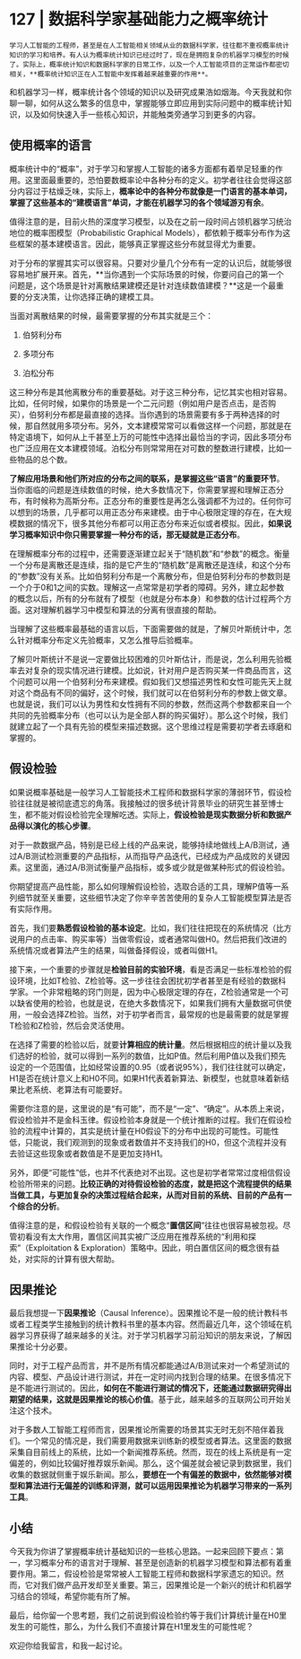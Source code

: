 # 127 | 数据科学家基础能力之概率统计

    学习人工智能的工程师，甚至是在人工智能相关领域从业的数据科学家，往往都不重视概率统计知识的学习和培养。有人认为概率统计知识已经过时了，现在是拥抱复杂的机器学习模型的时候了。实际上，概率统计知识和数据科学家的日常工作，以及一个人工智能项目的正常运作都密切相关，**概率统计知识正在人工智能中发挥着越来越重要的作用**。

和机器学习一样，概率统计各个领域的知识以及研究成果浩如烟海。今天我就和你聊一聊，如何从这么繁多的信息中，掌握能够立即应用到实际问题中的概率统计知识，以及如何快速入手一些核心知识，并能触类旁通学习到更多的内容。

## 使用概率的语言

概率统计中的“概率”，对于学习和掌握人工智能的诸多方面都有着举足轻重的作用。这里面最重要的，恐怕要数概率论中各种分布的定义。初学者往往会觉得这部分内容过于枯燥乏味，实际上，**概率论中的各种分布就像是一门语言的基本单词，掌握了这些基本的“建模语言”单词，才能在机器学习的各个领域游刃有余**。

值得注意的是，目前火热的深度学习模型，以及在之前一段时间占领机器学习统治地位的概率图模型（Probabilistic Graphical Models），都依赖于概率分布作为这些框架的基本建模语言。因此，能够真正掌握这些分布就显得尤为重要。

对于分布的掌握其实可以很容易。只要对少量几个分布有一定的认识后，就能够很容易地扩展开来。首先，**当你遇到一个实际场景的时候，你要问自己的第一个问题是，这个场景是针对离散结果建模还是针对连续数值建模？**这是一个最重要的分支决策，让你选择正确的建模工具。

当面对离散结果的时候，最需要掌握的分布其实就是三个：

1.  伯努利分布
    
2.  多项分布
    
3.  泊松分布
    

这三种分布是其他离散分布的重要基础。对于这三种分布，记忆其实也相对容易。比如，任何时候，如果你的场景是一个二元问题（例如用户是否点击，是否购买），伯努利分布都是最直接的选择。当你遇到的场景需要有多于两种选择的时候，那自然就用多项分布。另外，文本建模常常可以看做这样一个问题，那就是在特定语境下，如何从上千甚至上万的可能性中选择出最恰当的字词，因此多项分布也广泛应用在文本建模领域。泊松分布则常常用在对可数的整数进行建模，比如一些物品的总个数。

**了解应用场景和他们所对应的分布之间的联系，是掌握这些“语言”的重要环节**。当你面临的问题是连续数值的时候，绝大多数情况下，你需要掌握和理解正态分布，有时候称为高斯分布。正态分布的重要性是再怎么强调都不为过的。任何你可以想到的场景，几乎都可以用正态分布来建模。由于中心极限定理的存在，在大规模数据的情况下，很多其他分布都可以用正态分布来近似或者模拟。因此，**如果说学习概率知识中你只需要掌握一种分布的话，那无疑就是正态分布**。

在理解概率分布的过程中，还需要逐渐建立起关于“随机数”和“参数”的概念。衡量一个分布是离散还是连续，指的是它产生的“随机数”是离散还是连续，和这个分布的“参数”没有关系。比如伯努利分布是一个离散分布，但是伯努利分布的参数则是一个介于0和1之间的实数。理解这一点常常是初学者的障碍。另外，建立起参数的概念以后，所有的分布就有了模型（也就是分布本身）和参数的估计过程两个方面。这对理解机器学习中模型和算法的分离有很直接的帮助。

当理解了这些概率最基础的语言以后，下面需要做的就是，了解贝叶斯统计中，怎么针对概率分布定义先验概率，又怎么推导后验概率。

了解贝叶斯统计不是说一定要做比较困难的贝叶斯估计，而是说，怎么利用先验概率去对复杂的现实情况进行建模。比如说，针对用户是否购买某一件商品而言，这个问题可以用一个伯努利分布来建模。假如我们又想描述男性和女性可能先天上就对这个商品有不同的偏好，这个时候，我们就可以在伯努利分布的参数上做文章。也就是说，我们可以认为男性和女性拥有不同的参数，然而这两个参数都来自一个共同的先验概率分布（也可以认为是全部人群的购买偏好）。那么这个时候，我们就建立起了一个具有先验的模型来描述数据。这个思维过程是需要初学者去琢磨和掌握的。

## 假设检验

如果说概率基础是一般学习人工智能技术工程师和数据科学家的薄弱环节，假设检验往往就是被彻底遗忘的角落。我接触过的很多统计背景毕业的研究生甚至博士生，都不能对假设检验完全理解吃透。实际上，**假设检验是现实数据分析和数据产品得以演化的核心步骤**。

对于一款数据产品，特别是已经上线的产品来说，能够持续地做线上A/B测试，通过A/B测试检测重要的产品指标，从而指导产品迭代，已经成为产品成败的关键因素。这里面，通过A/B测试衡量产品指标，或多或少就是做某种形式的假设检验。

你期望提高产品性能，那么如何理解假设检验，选取合适的工具，理解P值等一系列细节就至关重要，这些细节决定了你辛辛苦苦使用的复杂人工智能模型算法是否有实际作用。

首先，我们要**熟悉假设检验的基本设定**。比如，我们往往把现在的系统情况（比方说用户的点击率、购买率等）当做零假设，或者通常叫做H0。然后把我们改进的系统情况或者算法产生的结果，叫做备择假设，或者叫做H1。

接下来，一个重要的步骤就是**检验目前的实验环境**，看是否满足一些标准检验的假设环境，比如T检验、Z检验等。这一步往往会困扰初学者甚至是有经验的数据科学家。一个非常粗略的窍门则是，因为中心极限定理的存在，Z检验通常是一个可以缺省使用的检验，也就是说，在绝大多数情况下，如果我们拥有大量数据可供使用，一般会选择Z检验。当然，对于初学者而言，最常规的也是最需要的就是掌握T检验和Z检验，然后会灵活使用。

在选择了需要的检验以后，就要**计算相应的统计量**。然后根据相应的统计量以及我们选好的检验，就可以得到一系列的数值，比如P值。然后利用P值以及我们预先设定的一个范围值，比如经常设置的0.95（或者说95%），我们往往就可以确定，H1是否在统计意义上和H0不同。如果H1代表着新算法、新模型，也就意味着新结果比老系统、老算法有可能要好。

需要你注意的是，这里说的是“有可能”，而不是“一定”、“确定”。从本质上来说，假设检验并不是金科玉律。假设检验本身就是一个统计推断的过程。我们在假设检验的流程中计算的，其实是统计量在H0假设下的分布中出现的可能性。可能性低，只能说，我们观测到的现象或者数值并不支持我们的H0，但这个流程并没有去验证这些现象或者数值是不是更加支持H1。

另外，即便“可能性”低，也并不代表绝对不出现。这也是初学者常常过度相信假设检验所带来的问题。**比较正确的对待假设检验的态度，就是把这个流程提供的结果当做工具，与更加复杂的决策过程结合起来，从而对目前的系统、目前的产品有一个综合的分析**。

值得注意的是，和假设检验有关联的一个概念“**置信区间**”往往也很容易被忽视。尽管初看没有太大作用，置信区间其实被广泛应用在推荐系统的“利用和探索”（Exploitation & Exploration）策略中。因此，明白置信区间的概念很有益处，对实际的计算有很大帮助。

## 因果推论

最后我想提一下**因果推论**（Causal Inference）。因果推论不是一般的统计教科书或者工程类学生接触到的统计教科书里的基本内容。然而最近几年，这个领域在机器学习界获得了越来越多的关注。对于学习机器学习前沿知识的朋友来说，了解因果推论十分必要。

同时，对于工程产品而言，并不是所有情况都能通过A/B测试来对一个希望测试的内容、模型、产品设计进行测试，并在一定时间内找到合理的结果。在很多情况下是不能进行测试的。因此，**如何在不能进行测试的情况下，还能通过数据研究得出期望的结果，这就是因果推论的核心价值**。基于此，越来越多的互联网公司开始关注这个技术。

对于多数人工智能工程师而言，因果推论所需要的场景其实无时无刻不陪伴着我们。一个常见的情况是，我们需要用数据来训练新的模型或者算法。这里面的数据采集自目前线上的系统，比如一个新闻推荐系统。然而，现在的线上系统是有一定偏差的，例如比较偏好推荐娱乐新闻。那么，这个偏差就会被记录到数据里，我们收集的数据就侧重于娱乐新闻。那么，**要想在一个有偏差的数据中，依然能够对模型和算法进行无偏差的训练和评测，就可以运用因果推论为机器学习带来的一系列工具**。

## 小结

今天我为你讲了掌握概率统计基础知识的一些核心思路。一起来回顾下要点：第一，学习概率分布的语言对于理解、甚至是创造新的机器学习模型和算法都有着重要作用。第二，假设检验是常常被人工智能工程师和数据科学家遗忘的知识。然而，它对我们做产品开发却至关重要。第三，因果推论是一个新兴的统计和机器学习结合的领域，希望你能有所了解。

最后，给你留一个思考题，我们之前说到假设检验约等于我们计算统计量在H0里发生的可能性，那么，为什么我们不直接计算在H1里发生的可能性呢？

欢迎你给我留言，和我一起讨论。
    